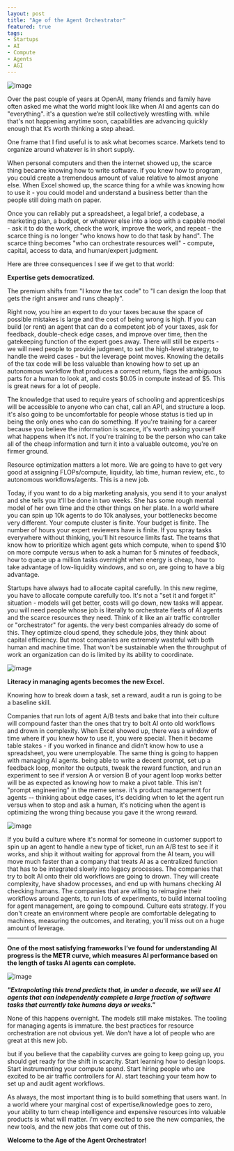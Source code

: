 ```yaml
---
layout: post
title: "Age of the Agent Orchestrator"
featured: true
tags:
- Startups
- AI
- Compute
- Agents
- AGI
---
```

![image](https://github.com/user-attachments/assets/0dba3e71-5826-4ce8-ab9d-c0641d105bfc)


Over the past couple of years at OpenAI, many friends and family have often asked me what the world might look like when AI and agents can do "everything". it's a question we’re still collectively wrestling with. while that's not happening anytime soon, capabilities are advancing quickly enough that it’s worth thinking a step ahead.

One frame that I find useful is to ask what becomes scarce. Markets tend to organize around whatever is in short supply.

When personal computers and then the internet showed up, the scarce thing became knowing how to write software. if you knew how to program, you could create a tremendous amount of value relative to almost anyone else. When Excel showed up, the scarce thing for a while was knowing how to use it - you could model and understand a business better than the people still doing math on paper.

Once you can reliably put a spreadsheet, a legal brief, a codebase, a marketing plan, a budget, or whatever else into a loop with a capable model - ask it to do the work, check the work, improve the work, and repeat - the scarce thing is no longer "who knows how to do that task by hand". The scarce thing becomes "who can orchestrate resources well" - compute, capital, access to data, and human/expert judgment.

Here are three consequences I see if we get to that world:

**Expertise gets democratized.**

The premium shifts from "I know the tax code" to "I can design the loop that gets the right answer and runs cheaply".

Right now, you hire an expert to do your taxes because the space of possible mistakes is large and the cost of being wrong is high. If you can build (or rent) an agent that can do a competent job of your taxes, ask for feedback, double-check edge cases, and improve over time, then the gatekeeping function of the expert goes away. There will still be experts - we will need people to provide judgment, to set the high-level strategy, to handle the weird cases - but the leverage point moves. Knowing the details of the tax code will be less valuable than knowing how to set up an autonomous workflow that produces a correct return, flags the ambiguous parts for a human to look at, and costs $0.05 in compute instead of $5. This is great news for a lot of people. 

The knowledge that used to require years of schooling and apprenticeships will be accessible to anyone who can chat, call an API, and structure a loop. it's also going to be uncomfortable for people whose status is tied up in being the only ones who can do something. If you're training for a career because you believe the information is scarce, it's worth asking yourself what happens when it's not. If you're training to be the person who can take all of the cheap information and turn it into a valuable outcome, you're on firmer ground.

Resource optimization matters a lot more. 
We are going to have to get very good at assigning FLOPs/compute, liquidity, lab time, human review, etc., to autonomous workflows/agents. This is a new job. 

Today, if you want to do a big marketing analysis, you send it to your analyst and she tells you it'll be done in two weeks. She has some rough mental model of her own time and the other things on her plate. In a world where you can spin up 10k agents to do 10k analyses, your bottlenecks become very different. Your compute cluster is finite. Your budget is finite. The number of hours your expert reviewers have is finite. If you spray tasks everywhere without thinking, you'll hit resource limits fast. The teams that know how to prioritize which agent gets which compute, when to spend $10 on more compute versus when to ask a human for 5 minutes of feedback, how to queue up a million tasks overnight when energy is cheap, how to take advantage of low-liquidity windows, and so on, are going to have a big advantage. 

Startups have always had to allocate capital carefully. In this new regime, you have to allocate compute carefully too. It's not a "set it and forget it" situation - models will get better, costs will go down, new tasks will appear. you will need people whose job is literally to orchestrate fleets of AI agents and the scarce resources they need. Think of it like an air traffic controller or "orchestrator" for agents. the very best companies already do some of this. They optimize cloud spend, they schedule jobs, they think about capital efficiency. But most companies are extremely wasteful with both human and machine time. That won't be sustainable when the throughput of work an organization can do is limited by its ability to coordinate.

![image](https://github.com/user-attachments/assets/6e91f6f3-646b-437d-adb0-ac19d1414889)

**Literacy in managing agents becomes the new Excel.**

Knowing how to break down a task, set a reward, audit a run is going to be a baseline skill. 

Companies that run lots of agent A/B tests and bake that into their culture will compound faster than the ones that try to bolt AI onto old workflows and drown in complexity. When Excel showed up, there was a window of time where if you knew how to use it, you were special. Then it became table stakes - if you worked in finance and didn't know how to use a spreadsheet, you were unemployable. The same thing is going to happen with managing AI agents. being able to write a decent prompt, set up a feedback loop, monitor the outputs, tweak the reward function, and run an experiment to see if version A or version B of your agent loop works better will be as expected as knowing how to make a pivot table. This isn't "prompt engineering" in the meme sense. it's product management for agents -- thinking about edge cases, it's deciding when to let the agent run versus when to stop and ask a human, it's noticing when the agent is optimizing the wrong thing because you gave it the wrong reward. 

![image](https://github.com/user-attachments/assets/f816ee5d-029e-4968-a741-ccf90e350bb0)

If you build a culture where it's normal for someone in customer support to spin up an agent to handle a new type of ticket, run an A/B test to see if it works, and ship it without waiting for approval from the AI team, you will move much faster than a company that treats AI as a centralized function that has to be integrated slowly into legacy processes. The companies that try to bolt AI onto their old workflows are going to drown. They will create complexity, have shadow processes, and end up with humans checking AI checking humans. The companies that are willing to reimagine their workflows around agents, to run lots of experiments, to build internal tooling for agent management, are going to compound. Culture eats strategy. If you don't create an environment where people are comfortable delegating to machines, measuring the outcomes, and iterating, you'll miss out on a huge amount of leverage.

---

**One of the most satisfying frameworks I’ve found for understanding AI progress is the METR curve, which measures AI performance based on the length of tasks AI agents can complete.**

![image](https://github.com/user-attachments/assets/c4378462-6db3-4662-ae6e-052dd27abff7)

**_"Extrapolating this trend predicts that, in under a decade, we will see AI agents that can independently complete a large fraction of software tasks that currently take humans days or weeks."_**

None of this happens overnight. The models still make mistakes. The tooling for managing agents is immature. the best practices for resource orchestration are not obvious yet. We don't have a lot of people who are great at this new job.

but if you believe that the capability curves are going to keep going up, you should get ready for the shift in scarcity. Start learning how to design loops. Start instrumenting your compute spend. Start hiring people who are excited to be air traffic controllers for AI. start teaching your team how to set up and audit agent workflows.

As always, the most important thing is to build something that users want. In a world where your marginal cost of expertise/knowledge goes to zero, your ability to turn cheap intelligence and expensive resources into valuable products is what will matter. i'm very excited to see the new companies, the new tools, and the new jobs that come out of this. 

**Welcome to the Age of the Agent Orchestrator!**


